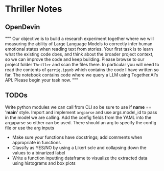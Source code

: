 # Thriller Notes

## OpenDevin
"""
Our objective is to build a research experiment together where we will measuring the ability of Large Language Models to correctly infer human emotional states when reading text from stories.
Your first task is to learn what the existing code does, and think about the broader project context, so we can improve the code and keep building. Please browse to our project folder `Thriller` and scan the files there. In particular you will need to read the contents of `gerrig.ipynb` which contains the code I have written so far. The notebook contains code where we query a LLM using Together.AI's API. Please begin your task now.
"""

## TODOs
Write python modules we can call from CLI so be sure to use if __name__ == '__main__' style.
Import and implement `argparse` and use args.model_id to pass in the model we are calling.
Add the config fields from the YAML into the argaparse so either can be used.
There should an arg to specify the config file or use the arg inputs

- Make sure your functions have docstrings; add comments when appropriate in functions
- Classify as YES/NO by using a Likert scle and collapsing down the values to a binarized label
- Write a function inputting dataframe to visualize the extracted data using histograms and box plots
